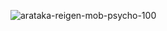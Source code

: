 ![arataka-reigen-mob-psycho-100](https://github.com/user-attachments/assets/8d5a061a-86e6-4f30-bd2d-b589d53704b6)
